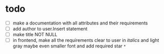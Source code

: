 # todo

- [ ] make a documentation with all attributes and their requirements
- [ ] add author to user.Insert statement
- [ ] make title NOT NULL
- [ ] in frontend, make all the requirements clear to user in *italics* and light gray maybe even smaller font and add required star `*`
